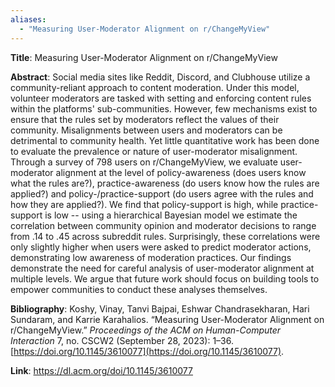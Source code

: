 ```yaml
---
aliases:
  - "Measuring User-Moderator Alignment on r/ChangeMyView"
---
```

**Title**: Measuring User-Moderator Alignment on r/ChangeMyView

**Abstract**: Social media sites like Reddit, Discord, and Clubhouse utilize a community-reliant approach to content moderation. Under this model, volunteer moderators are tasked with setting and enforcing content rules within the platforms' sub-communities. However, few mechanisms exist to ensure that the rules set by moderators reflect the values of their community. Misalignments between users and moderators can be detrimental to community health. Yet little quantitative work has been done to evaluate the prevalence or nature of user-moderator misalignment. Through a survey of 798 users on r/ChangeMyView, we evaluate user-moderator alignment at the level of policy-awareness (does users know what the rules are?), practice-awareness (do users know how the rules are applied?) and policy-/practice-support (do users agree with the rules and how they are applied?). We find that policy-support is high, while practice-support is low -- using a hierarchical Bayesian model we estimate the correlation between community opinion and moderator decisions to range from .14 to .45 across subreddit rules. Surprisingly, these correlations were only slightly higher when users were asked to predict moderator actions, demonstrating low awareness of moderation practices. Our findings demonstrate the need for careful analysis of user-moderator alignment at multiple levels. We argue that future work should focus on building tools to empower communities to conduct these analyses themselves.

**Bibliography**: Koshy, Vinay, Tanvi Bajpai, Eshwar Chandrasekharan, Hari Sundaram, and Karrie Karahalios. “Measuring User-Moderator Alignment on r/ChangeMyView.” _Proceedings of the ACM on Human-Computer Interaction_ 7, no. CSCW2 (September 28, 2023): 1–36. [https://doi.org/10.1145/3610077](https://doi.org/10.1145/3610077).

**Link**: https://dl.acm.org/doi/10.1145/3610077

